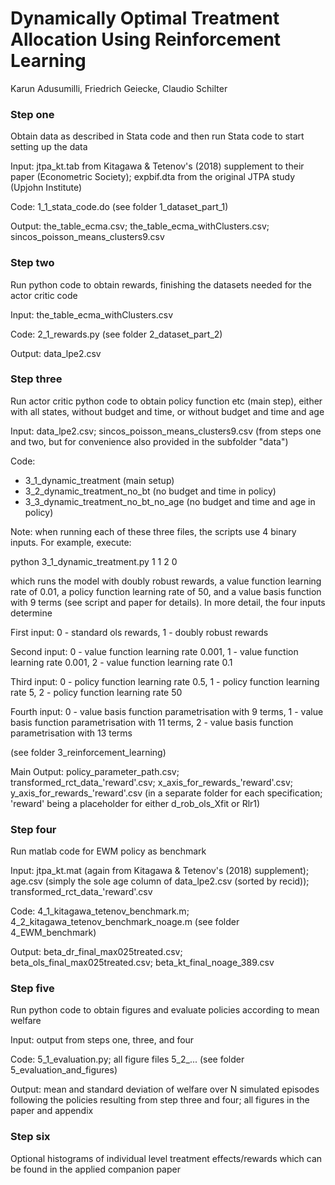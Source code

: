 # Dynamically Optimal Treatment Allocation Using Reinforcement Learning

Karun Adusumilli, Friedrich Geiecke, Claudio Schilter

### Step one

Obtain data as described in Stata code and then run Stata code to start setting up the data

Input: jtpa_kt.tab from Kitagawa & Tetenov's (2018) supplement to their paper (Econometric Society); expbif.dta from the original JTPA study (Upjohn Institute)

Code: 1_1_stata_code.do (see folder 1_dataset_part_1)

Output: the_table_ecma.csv; the_table_ecma_withClusters.csv; sincos_poisson_means_clusters9.csv


### Step two

Run python code to obtain rewards, finishing the datasets needed for the actor critic code

Input: the_table_ecma_withClusters.csv

Code: 2_1_rewards.py (see folder 2_dataset_part_2)

Output: data_lpe2.csv


### Step three

Run actor critic python code to obtain policy function etc (main step), either with all states, without budget and time, or without budget and time and age

Input: data_lpe2.csv; sincos_poisson_means_clusters9.csv (from steps one and two, but for convenience also provided in the subfolder "data")

Code:

- 3_1_dynamic_treatment (main setup)
- 3_2_dynamic_treatment_no_bt (no budget and time in policy)
- 3_3_dynamic_treatment_no_bt_no_age (no budget and time and age in policy)

Note: when running each of these three files, the scripts use 4 binary inputs. For example, execute:

python 3_1_dynamic_treatment.py 1 1 2 0

which runs the model with doubly robust rewards, a value function learning rate of 0.01, a policy function learning rate of 50, and a value basis function with 9 terms (see script and paper for details). In more detail, the four inputs determine

First input: 0 - standard ols rewards, 1 - doubly robust rewards

Second input: 0 - value function learning rate 0.001, 1 - value function learning rate 0.001, 2 - value function learning rate 0.1

Third input: 0 - policy function learning rate 0.5, 1 - policy function learning rate 5, 2 - policy function learning rate 50

Fourth input: 0 - value basis function parametrisation with 9 terms, 1 - value basis function parametrisation with 11 terms, 2 - value basis function parametrisation with 13 terms

(see folder 3_reinforcement_learning)

Main Output: policy_parameter_path.csv; transformed_rct_data_'reward'.csv; x_axis_for_rewards_'reward'.csv; y_axis_for_rewards_'reward'.csv
(in a separate folder for each specification; 'reward' being a placeholder for either d_rob_ols_Xfit or Rlr1)


### Step four

Run matlab code for EWM policy as benchmark

Input: jtpa_kt.mat (again from Kitagawa & Tetenov's (2018) supplement); age.csv (simply the sole age column of data_lpe2.csv (sorted by recid)); transformed_rct_data_'reward'.csv

Code: 4_1_kitagawa_tetenov_benchmark.m; 4_2_kitagawa_tetenov_benchmark_noage.m (see folder 4_EWM_benchmark)

Output: beta_dr_final_max025treated.csv; beta_ols_final_max025treated.csv; beta_kt_final_noage_389.csv


### Step five

Run python code to obtain figures and evaluate policies according to mean welfare

Input: output from steps one, three, and four

Code: 5_1_evaluation.py; all figure files 5_2_... (see folder 5_evaluation_and_figures)

Output: mean and standard deviation of welfare over N simulated episodes following the policies resulting from step three and four; all figures in the paper and appendix


### Step six

Optional histograms of individual level treatment effects/rewards which can be found in the applied companion paper
